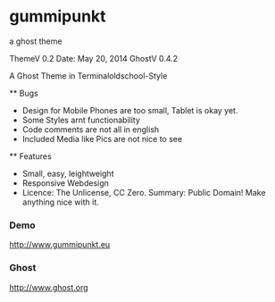 gummipunkt
==========

a ghost theme

ThemeV 0.2 
Date: May 20, 2014
GhostV 0.4.2

A Ghost Theme in Terminaloldschool-Style

** Bugs
* Design for Mobile Phones are too small, Tablet is okay yet.
* Some Styles arnt functionability
* Code comments are not all in english
* Included Media like Pics are not nice to see

** Features
* Small, easy, leightweight
* Responsive Webdesign
* Licence: The Unlicense, CC Zero. Summary: Public Domain! Make anything nice with it.

### Demo
http://www.gummipunkt.eu

### Ghost
http://www.ghost.org